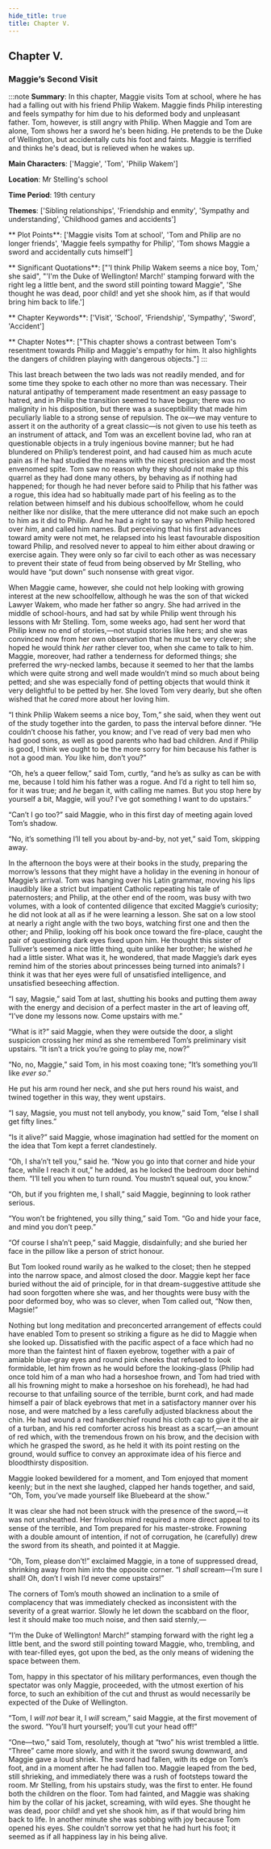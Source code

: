 ```yaml
---
hide_title: true
title: Chapter V.
---
```

## Chapter V.
### Maggie’s Second Visit 
:::note
**Summary**:
In this chapter, Maggie visits Tom at school, where he has had a falling out with his friend Philip Wakem. Maggie finds Philip interesting and feels sympathy for him due to his deformed body and unpleasant father. Tom, however, is still angry with Philip. When Maggie and Tom are alone, Tom shows her a sword he's been hiding. He pretends to be the Duke of Wellington, but accidentally cuts his foot and faints. Maggie is terrified and thinks he's dead, but is relieved when he wakes up.

**Main Characters**:
['Maggie', 'Tom', 'Philip Wakem']

**Location**:
Mr Stelling's school

**Time Period**:
19th century

**Themes**:
['Sibling relationships', 'Friendship and enmity', 'Sympathy and understanding', 'Childhood games and accidents']

** Plot Points**:
['Maggie visits Tom at school', 'Tom and Philip are no longer friends', 'Maggie feels sympathy for Philip', 'Tom shows Maggie a sword and accidentally cuts himself']

** Significant Quotations**:
["'I think Philip Wakem seems a nice boy, Tom,' she said", "'I'm the Duke of Wellington! March!' stamping forward with the right leg a little bent, and the sword still pointing toward Maggie", 'She thought he was dead, poor child! and yet she shook him, as if that would bring him back to life.']

** Chapter Keywords**:
['Visit', 'School', 'Friendship', 'Sympathy', 'Sword', 'Accident']

** Chapter Notes**:
["This chapter shows a contrast between Tom's resentment towards Philip and Maggie's empathy for him. It also highlights the dangers of children playing with dangerous objects."]
:::


  This last breach between the two lads was not readily mended, and for some time they spoke to each other no more than was necessary. Their natural antipathy of temperament made resentment an easy passage to hatred, and in Philip the transition seemed to have begun; there was no malignity in his disposition, but there was a susceptibility that made him peculiarly liable to a strong sense of repulsion. The ox—we may venture to assert it on the authority of a great classic—is not given to use his teeth as an instrument of attack, and Tom was an excellent bovine lad, who ran at questionable objects in a truly ingenious bovine manner; but he had blundered on Philip’s tenderest point, and had caused him as much acute pain as if he had studied the means with the nicest precision and the most envenomed spite. Tom saw no reason why they should not make up this quarrel as they had done many others, by behaving as if nothing had happened; for though he had never before said to Philip that his father was a rogue, this idea had so habitually made part of his feeling as to the relation between himself and his dubious schoolfellow, whom he could neither like nor dislike, that the mere utterance did not make such an epoch to him as it did to Philip. And he had a right to say so when Philip hectored over _him_, and called him names. But perceiving that his first advances toward amity were not met, he relapsed into his least favourable disposition toward Philip, and resolved never to appeal to him either about drawing or exercise again. They were only so far civil to each other as was necessary to prevent their state of feud from being observed by Mr Stelling, who would have “put down” such nonsense with great vigor. 

  When Maggie came, however, she could not help looking with growing interest at the new schoolfellow, although he was the son of that wicked Lawyer Wakem, who made her father so angry. She had arrived in the middle of school-hours, and had sat by while Philip went through his lessons with Mr Stelling. Tom, some weeks ago, had sent her word that Philip knew no end of stories,—not stupid stories like hers; and she was convinced now from her own observation that he must be very clever; she hoped he would think _her_ rather clever too, when she came to talk to him. Maggie, moreover, had rather a tenderness for deformed things; she preferred the wry-necked lambs, because it seemed to her that the lambs which were quite strong and well made wouldn’t mind so much about being petted; and she was especially fond of petting objects that would think it very delightful to be petted by her. She loved Tom very dearly, but she often wished that he _cared_ more about her loving him. 

  “I think Philip Wakem seems a nice boy, Tom,” she said, when they went out of the study together into the garden, to pass the interval before dinner. “He couldn’t choose his father, you know; and I’ve read of very bad men who had good sons, as well as good parents who had bad children. And if Philip is good, I think we ought to be the more sorry for him because his father is not a good man. _You_ like him, don’t you?” 

  “Oh, he’s a queer fellow,” said Tom, curtly, “and he’s as sulky as can be with me, because I told him his father was a rogue. And I’d a right to tell him so, for it was true; and _he_ began it, with calling me names. But you stop here by yourself a bit, Maggie, will you? I’ve got something I want to do upstairs.” 

  “Can’t I go too?” said Maggie, who in this first day of meeting again loved Tom’s shadow. 

  “No, it’s something I’ll tell you about by-and-by, not yet,” said Tom, skipping away. 

  In the afternoon the boys were at their books in the study, preparing the morrow’s lessons that they might have a holiday in the evening in honour of Maggie’s arrival. Tom was hanging over his Latin grammar, moving his lips inaudibly like a strict but impatient Catholic repeating his tale of paternosters; and Philip, at the other end of the room, was busy with two volumes, with a look of contented diligence that excited Maggie’s curiosity; he did not look at all as if he were learning a lesson. She sat on a low stool at nearly a right angle with the two boys, watching first one and then the other; and Philip, looking off his book once toward the fire-place, caught the pair of questioning dark eyes fixed upon him. He thought this sister of Tulliver’s seemed a nice little thing, quite unlike her brother; he wished _he_ had a little sister. What was it, he wondered, that made Maggie’s dark eyes remind him of the stories about princesses being turned into animals? I think it was that her eyes were full of unsatisfied intelligence, and unsatisfied beseeching affection. 

  “I say, Magsie,” said Tom at last, shutting his books and putting them away with the energy and decision of a perfect master in the art of leaving off, “I’ve done my lessons now. Come upstairs with me.” 

  “What is it?” said Maggie, when they were outside the door, a slight suspicion crossing her mind as she remembered Tom’s preliminary visit upstairs. “It isn’t a trick you’re going to play me, now?” 

  “No, no, Maggie,” said Tom, in his most coaxing tone; “It’s something you’ll like _ever so_.” 

  He put his arm round her neck, and she put hers round his waist, and twined together in this way, they went upstairs. 

  “I say, Magsie, you must not tell anybody, you know,” said Tom, “else I shall get fifty lines.” 

  “Is it alive?” said Maggie, whose imagination had settled for the moment on the idea that Tom kept a ferret clandestinely. 

  “Oh, I sha’n’t tell you,” said he. “Now you go into that corner and hide your face, while I reach it out,” he added, as he locked the bedroom door behind them. “I’ll tell you when to turn round. You mustn’t squeal out, you know.” 

  “Oh, but if you frighten me, I shall,” said Maggie, beginning to look rather serious. 

  “You won’t be frightened, you silly thing,” said Tom. “Go and hide your face, and mind you don’t peep.” 

  “Of course I sha’n’t peep,” said Maggie, disdainfully; and she buried her face in the pillow like a person of strict honour. 

  But Tom looked round warily as he walked to the closet; then he stepped into the narrow space, and almost closed the door. Maggie kept her face buried without the aid of principle, for in that dream-suggestive attitude she had soon forgotten where she was, and her thoughts were busy with the poor deformed boy, who was so clever, when Tom called out, “Now then, Magsie!” 

  Nothing but long meditation and preconcerted arrangement of effects could have enabled Tom to present so striking a figure as he did to Maggie when she looked up. Dissatisfied with the pacific aspect of a face which had no more than the faintest hint of flaxen eyebrow, together with a pair of amiable blue-gray eyes and round pink cheeks that refused to look formidable, let him frown as he would before the looking-glass (Philip had once told him of a man who had a horseshoe frown, and Tom had tried with all his frowning might to make a horseshoe on his forehead), he had had recourse to that unfailing source of the terrible, burnt cork, and had made himself a pair of black eyebrows that met in a satisfactory manner over his nose, and were matched by a less carefully adjusted blackness about the chin. He had wound a red handkerchief round his cloth cap to give it the air of a turban, and his red comforter across his breast as a scarf,—an amount of red which, with the tremendous frown on his brow, and the decision with which he grasped the sword, as he held it with its point resting on the ground, would suffice to convey an approximate idea of his fierce and bloodthirsty disposition. 

  Maggie looked bewildered for a moment, and Tom enjoyed that moment keenly; but in the next she laughed, clapped her hands together, and said, “Oh, Tom, you’ve made yourself like Bluebeard at the show.” 

  It was clear she had not been struck with the presence of the sword,—it was not unsheathed. Her frivolous mind required a more direct appeal to its sense of the terrible, and Tom prepared for his master-stroke. Frowning with a double amount of intention, if not of corrugation, he (carefully) drew the sword from its sheath, and pointed it at Maggie. 

  “Oh, Tom, please don’t!” exclaimed Maggie, in a tone of suppressed dread, shrinking away from him into the opposite corner. “I _shall_ scream—I’m sure I shall! Oh, don’t I wish I’d never come upstairs!” 

  The corners of Tom’s mouth showed an inclination to a smile of complacency that was immediately checked as inconsistent with the severity of a great warrior. Slowly he let down the scabbard on the floor, lest it should make too much noise, and then said sternly,— 

  “I’m the Duke of Wellington! March!” stamping forward with the right leg a little bent, and the sword still pointing toward Maggie, who, trembling, and with tear-filled eyes, got upon the bed, as the only means of widening the space between them. 

  Tom, happy in this spectator of his military performances, even though the spectator was only Maggie, proceeded, with the utmost exertion of his force, to such an exhibition of the cut and thrust as would necessarily be expected of the Duke of Wellington. 

  “Tom, I _will not_ bear it, I _will_ scream,” said Maggie, at the first movement of the sword. “You’ll hurt yourself; you’ll cut your head off!” 

  “One—two,” said Tom, resolutely, though at “two” his wrist trembled a little. “Three” came more slowly, and with it the sword swung downward, and Maggie gave a loud shriek. The sword had fallen, with its edge on Tom’s foot, and in a moment after he had fallen too. Maggie leaped from the bed, still shrieking, and immediately there was a rush of footsteps toward the room. Mr Stelling, from his upstairs study, was the first to enter. He found both the children on the floor. Tom had fainted, and Maggie was shaking him by the collar of his jacket, screaming, with wild eyes. She thought he was dead, poor child! and yet she shook him, as if that would bring him back to life. In another minute she was sobbing with joy because Tom opened his eyes. She couldn’t sorrow yet that he had hurt his foot; it seemed as if all happiness lay in his being alive. 

  